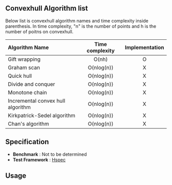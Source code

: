## Convexhull Algorithm list

Below list is convexhull algorithm names and time complexity inside parenthesis.
In time complexity, "n" is the number of points and h is the number of poitns on convexhull.

| Algorithm Name                    | Time complexity | Implementation |
|:----------------------------------|:---------------:|:--------------:|
| Gift wrapping                     | O(nh)           | O              |
| Graham scan                       | O(nlog(n))      | X              |
| Quick hull                        | O(nlog(n))      | X              |
| Divide and conquer                | O(nlog(n))      | X              |
| Monotone chain                    | O(nlog(n))      | X              |
| Incremental convex hull algorithm | O(nlog(n))      | X              |
| Kirkpatrick-Sedel algorithm       | O(nlog(n))      | X              |
| Chan's algorithm                  | O(nlog(n))      | X              |

## Specification

- **Benchmark** : Not to be determined
- **Test Framework** : [Hspec](http://hspec.github.io/)

## Usage 
